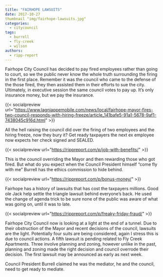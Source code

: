 ```yaml
---
title: "FAIRHOPE LAWSUITS"
date: 2017-10-27
thumbnail "img/fairhope-lawsuits.jpg"
categories: 
  - citycouncil
tags: 
  - burrell
  - fly-creek
  - wilson
authors: 
  - ripp-report
---
```


Fairhope City Council has decided to pay fired employees rather than going to court, so we the public never know the whole truth surrounding the firing in the first place. Remember it was the council who came to the defense of the those fired, they then assisted them in their efforts to sue the city. Ultimately, in executive session the same council votes to pay up. It’s only insurance money, but we pay the insurance.

{{< socialpreview url="https://www.lagniappemobile.com/news/local/fairhope-mayor-fires-two-council-responds-with-hiring-freeze/article_141bafe5-91a1-5678-9af1-7438045c916d.html" >}}

All the hell raising the council did over the firing of two employees and the hiring freeze, now they bury it? Get ready taxpayers the next ex employee now expects her check signed and SEALED.

{{< socialpreview url="https://rippreport.com/p/job-with-benefits/" >}}

This is the council overriding the Mayor and then rewarding those who got fired. But what do you expect when the Council President himself “come fly with me” Burrell has the ethics commission to hide behind.

{{< socialpreview url="https://rippreport.com/p/bonus-money/" >}}

Fairhope has a history of lawsuits that has cost the taxpayers millions. Good ole Jack help settle the triangle lawsuit behind everyone’s back. He used the change of agenda trick to be sure none of the public was aware of what was going on, until it was to late.

{{< socialpreview url="https://rippreport.com/p/freaky-friday-fraud/" >}}

Fairhope City Council now is looking at a light at the end of a tunnel. Due to their obstruction of the Mayor and recent decisions of the council, lawsuits are the light. Potentially four suits are being considered, again I stress this is due to council actions. A fifth lawsuit is pending related to Fly Creek Apartments. Three involve planning and zoning, however unlike in the past, planning and zoning made the right decision and council overrode their decision. The first lawsuit may be announced as early as next week.

Council President Burrell claimed he was the mediator, he and the council, need to get ready to mediate.
